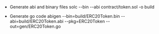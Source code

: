 - Generate abi and binary files
solc --bin --abi contract/token.sol -o build

- Generate go code
abigen --bin=build/ERC20Token.bin --abi=build/ERC20Token.abi --pkg=ERC20Token --out=gen/ERC20Token.go